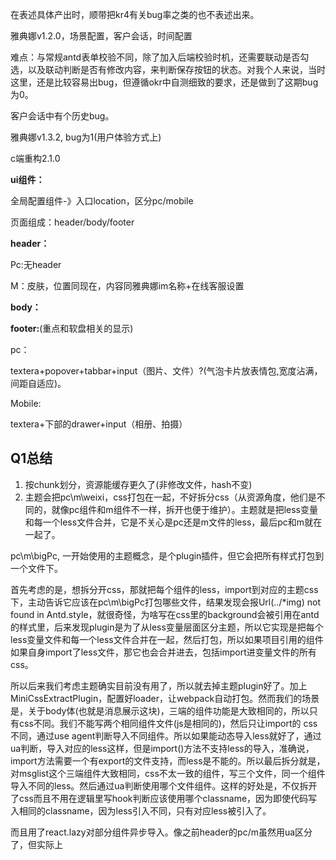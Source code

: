 在表述具体产出时，顺带把kr4有关bug率之类的也不表述出来。

雅典娜v1.2.0，场景配置，客户会话，时间配置

难点：与常规antd表单校验不同，除了加入后端校验时机，还需要联动是否勾选，以及联动判断是否有修改内容，来判断保存按钮的状态。对我个人来说，当时这里，还是比较容易出bug，但遵循okr中自测细致的要求，还是做到了这期bug为0。

客户会话中有个历史bug。

雅典娜v1.3.2, bug为1(用户体验方式上)

c端重构2.1.0

**ui组件：**

全局配置组件-》入口location，区分pc/mobile

页面组成：header/body/footer

**header：**

Pc:无header

M：皮肤，位置同现在，内容同雅典娜im名称+在线客服设置

**body：**



**footer:**(重点和软盘相关的显示)

pc：

textera+popover+tabbar+input（图片、文件）?(气泡卡片放表情包,宽度沾满，间距自适应)。

Mobile:

textera+下部的drawer+input（相册、拍摄）



## Q1总结

1. 按chunk划分，资源能缓存更久了(非修改文件，hash不变)
2. 主题会把pc\m\weixi，css打包在一起，不好拆分css（从资源角度，他们是不同的，就像pc组件和m组件不一样，拆开也便于维护）。主题就是把less变量和每一个less文件合并，它是不关心是pc还是m文件的less，最后pc和m就在一起了。

pc\m\bigPc, 一开始使用的主题概念，是个plugin插件，但它会把所有样式打包到一个文件下。

首先考虑的是，想拆分开css，那就把每个组件的less，import到对应的主题css下，主动告诉它应该在pc\m\bigPc打包哪些文件，结果发现会报Url(../*img) not found in Antd.style，就很奇怪，为啥写在css里的background会被引用在antd的样式里，后来发现plugin是为了从less变量层面区分主题，所以它实现是把每个less变量文件和每一个less文件合并在一起，然后打包，所以如果项目引用的组件如果自身import了less文件，那它也会合并进去，包括import进变量文件的所有css。

所以后来我们考虑主题确实目前没有用了，所以就去掉主题plugin好了。加上MiniCssExtractPlugin，配置好loader，让webpack自动打包。然而我们的场景是，关于body体(也就是消息展示这块)，三端的组件功能是大致相同的，所以只有css不同。我们不能写两个相同组件文件(js是相同的)，然后只让import的 css不同，通过use agent判断导入不同组件。所以如果能动态导入less就好了，通过ua判断，导入对应的less这样，但是import()方法不支持less的导入，准确说，import方法需要一个有export的文件支持，而less是不能的。所以最后拆分就是，对msglist这个三端组件大致相同，css不太一致的组件，写三个文件，同一个组件导入不同的less。然后通过ua判断使用哪个文件组件。这样的好处是，不仅拆开了css而且不用在逻辑里写hook判断应该使用哪个classname，因为即使代码写入相同的classname，因为less引入不同，只有对应less被引入了。

而且用了react.lazy对部分组件异步导入。像之前header的pc/m虽然用ua区分了，但实际上



